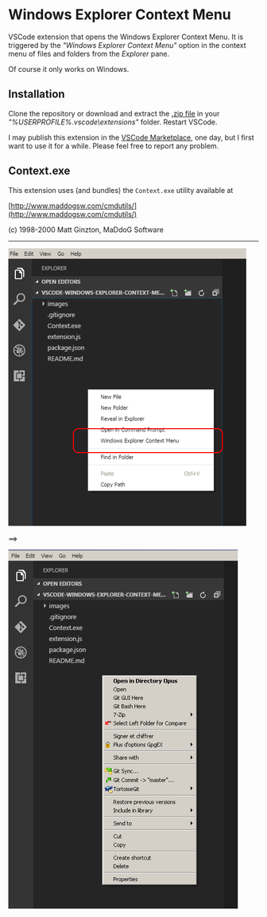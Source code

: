 # Windows Explorer Context Menu

VSCode extension that opens the Windows Explorer Context Menu.
It is triggered by the *"Windows Explorer Context Menu"* option in the 
context menu of files and folders from the *Explorer* pane.

Of course it only works on Windows.

## Installation

Clone the repository or download and extract the [.zip file](https://github.com/electrotype/vscode-windows-explorer-context-menu/archive/master.zip) in your
*"%USERPROFILE%\.vscode\extensions"* folder. Restart VSCode.

I may publish this extension in the [VSCode Marketplace](https://marketplace.visualstudio.com/VSCode),
one day, but I first want to use it for a while. Please feel free to report any problem.

## Context.exe

This extension uses (and bundles) the `Context.exe` utility available at 

[http://www.maddogsw.com/cmdutils/](http://www.maddogsw.com/cmdutils/)

(c) 1998-2000 Matt Ginzton, MaDdoG Software

----------------------

![](https://github.com/electrotype/vscode-windows-explorer-context-menu/blob/master/images/cm1.png)

==>

![](https://github.com/electrotype/vscode-windows-explorer-context-menu/blob/master/images/cm2.png)


